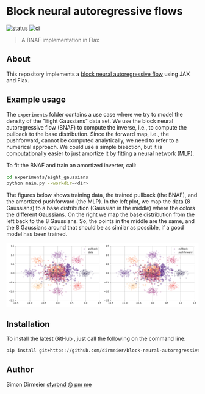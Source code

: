 # Block neural autoregressive flows

[![status](http://www.repostatus.org/badges/latest/concept.svg)](http://www.repostatus.org/#concept)
[![ci](https://github.com/dirmeier/block-neural-autoregressive-flow/actions/workflows/ci.yaml/badge.svg)](https://github.com/dirmeier/block-neural-autoregressive-flow/actions/workflows/ci.yaml)

> A BNAF implementation in Flax

## About

This repository implements a [block neural autoregressive flow](https://arxiv.org/abs/1904.04676)
using JAX and Flax.

## Example usage

The `experiments` folder contains a use case where we try to model the density of the "Eight Gaussians"
data set. We use the block neural autoregressive flow (BNAF) to compute the inverse, i.e., to compute
the pullback  to the base distribution. Since the forward map, i.e., the pushforward, cannot be
computed analytically, we need to refer to a numerical approach. We could use a simple bisection,
but it is computationally easier to just amortize it by fitting a neural network (MLP).

To fit the BNAF and train an amortized inverter, call:

```bash
cd experiments/eight_gaussians
python main.py --workdir=<dir>
```

The figures below shows training data, the trained pullback (the BNAF), and the amortized
pushforward (the MLP). In the left plot, we map the data (8 Gaussians) to a base distribution (Gaussian in the middle) where the colors the different Gaussians.
On the right we map the base distribution from the left back to the 8 Gaussians. So, the points in the middle are the same,
and the 8 Gaussians around that should be as similar as possible, if a good model has been trained.

<div align="center">
  <img src="experiments/eight_gaussians/figures/samples.png" width="600">
</div>

## Installation

To install the latest GitHub <RELEASE>, just call the following on the
command line:

```bash
pip install git+https://github.com/dirmeier/block-neural-autoregressive-flow@<RELEASE>
```

## Author

Simon Dirmeier <a href="mailto:sfyrbnd @ pm me">sfyrbnd @ pm me</a>
